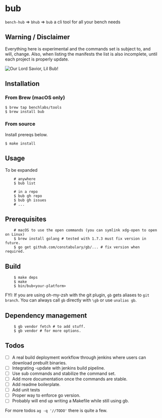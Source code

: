 # bub

`bench-hub` ⇒ `bhub` ⇒ `bub` a cli tool for all your bench needs

## Warning / Disclaimer

Everything here is experimental and the commands set is subject to, and will,
change. Also, when listing the manifests the list is also incomplete, until each
project is properly update.

![Our Lord Savior, Lil Bub!](https://upload.wikimedia.org/wikipedia/commons/thumb/3/3f/Lil_Bub_2013_%28crop_for_thumb%29.jpg/440px-Lil_Bub_2013_%28crop_for_thumb%29.jpg)

## Installation

### From Brew (macOS only)
    $ brew tap benchlabs/tools
    $ brew install bub

### From source

Install prereqs below.

    $ make install

## Usage

To be expanded

        # anywhere
        $ bub list

        # in a repo
        $ bub gh repo
        $ bub gh issues
        # ...

## Prerequisites

        # macOS to use the open commands (you can symlink xdg-open to open on Linux)
        $ brew install golang # tested with 1.7.3 must fix version in future.
        $ go get github.com/constabulary/gb/... # fix version when required.

## Build

        $ make deps
        $ make
        $ bin/bub<your-platform>

FYI: If you are using oh-my-zsh with the git plugin, `gb` gets aliases to `git branch`. You
can always call `gb` directly with `\gb` or use `unalias gb`.

## Dependency management

        $ gb vendor fetch # to add stuff.
        $ gb vendor # for more options.

## Todos

- [ ] A real build deployment workflow through jenkins where users can download
  prebuilt binaries.
- [ ] Integrating -update with jenkins build pipeline.
- [ ] Use sub commands and stabilize the command set.
- [ ] Add more documentation once the commands are stable.
- [ ] Add readme boilerplate.
- [ ] Add unit tests
- [ ] Proper way to enforce go version.
- [ ] Probably will end up writing a Makefile while still using gb.

For more todos `ag -q '//TODO'` there is quite a few.
